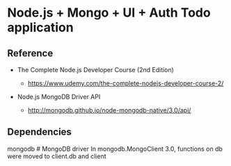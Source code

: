 # Node.js + Mongo + UI + Auth Todo application


## Reference
- The Complete Node.js Developer Course (2nd Edition)
  - https://www.udemy.com/the-complete-nodejs-developer-course-2/

- Node.js MongoDB Driver API 
  - http://mongodb.github.io/node-mongodb-native/3.0/api/

## Dependencies
  mongodb # MongoDB driver
  In mongodb.MongoClient 3.0, functions on db were moved to client.db and client